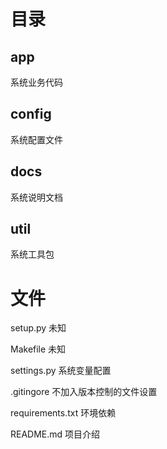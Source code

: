 # 目录
## app

系统业务代码

## config

系统配置文件

## docs

系统说明文档

## util

系统工具包

# 文件

setup.py 未知

Makefile 未知

settings.py 系统变量配置

.gitingore 不加入版本控制的文件设置

requirements.txt 环境依赖

README.md 项目介绍



